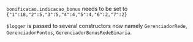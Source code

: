 `bonificacao.indicacao_bonus` needs to be set to `{"1":18,"2":5,"3":5,"4":4,"5":4,"6":2,"7":2}`

`$logger` is passed to several constructors now namely `GerenciadorRede`, `GerenciadorPontos`, `GerenciadorBonusRedeBinaria`.
